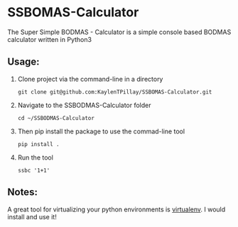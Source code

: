 # SSBOMAS-Calculator
The Super Simple BODMAS - Calculator is a simple console based BODMAS calculator written in Python3

## Usage:

1. Clone project via the command-line in a directory
    ~~~~
    git clone git@github.com:KaylenTPillay/SSBOMAS-Calculator.git
    ~~~~
2. Navigate to the SSBODMAS-Calculator folder
    ~~~~
    cd ~/SSBODMAS-Calculator
    ~~~~
3. Then pip install the package to use the commad-line tool
    ~~~~
    pip install .
    ~~~~

4. Run the tool
    ~~~~
    ssbc '1+1'
    ~~~~

## Notes:

A great tool for virtualizing your python environments is [virtualenv][1]. I would install and use it!

[1]: https://virtualenv.pypa.io/en/latest/